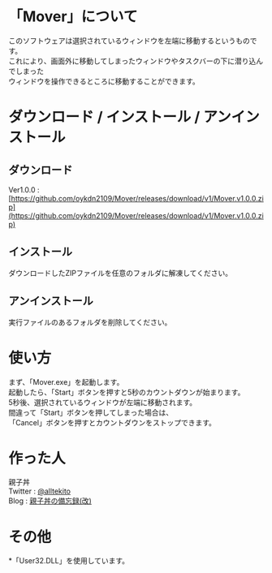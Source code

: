 # 「Mover」について
このソフトウェアは選択されているウィンドウを左端に移動するというものです。  
これにより、画面外に移動してしまったウィンドウやタスクバーの下に潜り込んでしまった  
ウィンドウを操作できるところに移動することができます。  
  
# ダウンロード / インストール / アンインストール
## ダウンロード
Ver1.0.0 :  [https://github.com/oykdn2109/Mover/releases/download/v1/Mover.v1.0.0.zip](https://github.com/oykdn2109/Mover/releases/download/v1/Mover.v1.0.0.zip)
  
## インストール
ダウンロードしたZIPファイルを任意のフォルダに解凍してください。
  
## アンインストール
実行ファイルのあるフォルダを削除してください。  
  
# 使い方
まず、「Mover.exe」を起動します。  
起動したら、「Start」ボタンを押すと5秒のカウントダウンが始まります。  
5秒後、選択されているウィンドウが左端に移動されます。  
間違って「Start」ボタンを押してしまった場合は、  
「Cancel」ボタンを押すとカウントダウンをストップできます。  
  
# 作った人
親子丼  
Twitter : [@alltekito](http://twitter.com/alltekito)  
Blog : [親子丼の備忘録(改)](http://oykdn.hatenablog.com/)  

# その他
*「User32.DLL」を使用しています。
